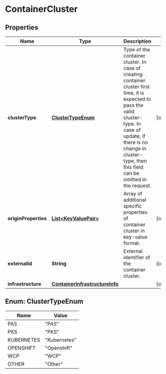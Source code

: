 # ContainerCluster

## Properties
Name | Type | Description | Notes
------------ | ------------- | ------------- | -------------
**clusterType** | [**ClusterTypeEnum**](#ClusterTypeEnum) | Type of the container cluster. In case of creating container cluster first time, it is expected to pass the valid cluster-type. In case of update, if there is no change in cluster-type, then this field can be omitted in the request.  |  [optional]
**originProperties** | [**List&lt;KeyValuePair&gt;**](KeyValuePair.md) | Array of additional specific properties of container cluster in key-value format.  |  [optional]
**externalId** | **String** | External identifier of the container cluster. |  [optional]
**infrastructure** | [**ContainerInfrastructureInfo**](ContainerInfrastructureInfo.md) |  |  [optional]

<a name="ClusterTypeEnum"></a>
## Enum: ClusterTypeEnum
Name | Value
---- | -----
PAS | &quot;PAS&quot;
PKS | &quot;PKS&quot;
KUBERNETES | &quot;Kubernetes&quot;
OPENSHIFT | &quot;Openshift&quot;
WCP | &quot;WCP&quot;
OTHER | &quot;Other&quot;
